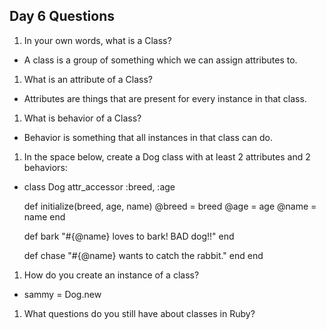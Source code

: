 ## Day 6 Questions

1. In your own words, what is a Class?
* A class is a group of something which we can assign attributes to.
1. What is an attribute of a Class?
* Attributes are things that are present for every instance in that class.
1. What is behavior of a Class?
* Behavior is something that all instances in that class can do.
1. In the space below, create a Dog class with at least 2 attributes and 2 behaviors:
* class Dog
  attr_accessor :breed, :age

  def initialize(breed, age, name)
    @breed = breed
    @age = age
    @name = name
  end

  def bark
    "#{@name} loves to bark! BAD dog!!"
  end

  def chase
  "#{@name} wants to catch the rabbit."
  end 
end  
1. How do you create an instance of a class?
* sammy = Dog.new

1. What questions do you still have about classes in Ruby?
